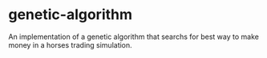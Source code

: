 # genetic-algorithm
An implementation of a genetic algorithm that searchs for best way to make money in a horses trading simulation.

